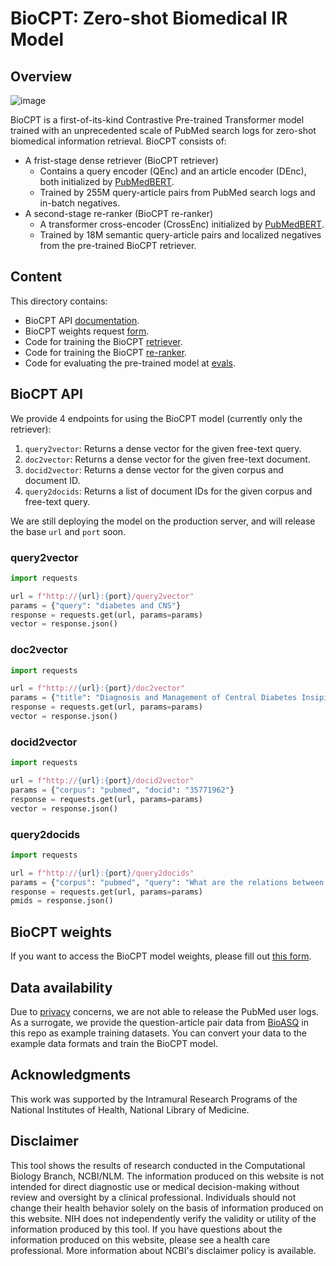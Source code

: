 # BioCPT: Zero-shot Biomedical IR Model

## Overview

![image](https://user-images.githubusercontent.com/32558774/236640954-bfa0d9da-50b5-43b3-8326-bf2e3b9f4b33.png)

BioCPT is a first-of-its-kind Contrastive Pre-trained Transformer model trained with an unprecedented scale of PubMed search logs for zero-shot biomedical information retrieval. BioCPT consists of:
- A frist-stage dense retriever (BioCPT retriever)
  - Contains a query encoder (QEnc) and an article encoder (DEnc), both initialized by [PubMedBERT](https://huggingface.co/microsoft/BiomedNLP-PubMedBERT-base-uncased-abstract-fulltext).   
  - Trained by 255M query-article pairs from PubMed search logs and in-batch negatives. 
- A second-stage re-ranker (BioCPT re-ranker)
  - A transformer cross-encoder (CrossEnc) initialized by [PubMedBERT](https://huggingface.co/microsoft/BiomedNLP-PubMedBERT-base-uncased-abstract-fulltext).
  - Trained by 18M semantic query-article pairs and localized negatives from the pre-trained BioCPT retriever. 

## Content

This directory contains:
- BioCPT API [documentation](https://github.com/ncbi/BioCPT/tree/main#biocpt-api).
- BioCPT weights request [form](https://docs.google.com/forms/d/e/1FAIpQLSdtd2OmkI3ep_RadoiTxdVSqvR7rSDssDlAyrpQDaddhv5oOw/viewform?usp=sf_link).
- Code for training the BioCPT [retriever](./retriever/).
- Code for training the BioCPT [re-ranker](./reranker/).
- Code for evaluating the pre-trained model at [evals](./evals/).

## BioCPT API

We provide 4 endpoints for using the BioCPT model (currently only the retriever):
1. `query2vector`: Returns a dense vector for the given free-text query.
2. `doc2vector`: Returns a dense vector for the given free-text document.
3. `docid2vector`: Returns a dense vector for the given corpus and document ID.
4. `query2docids`: Returns a list of document IDs for the given corpus and free-text query.

We are still deploying the model on the production server, and will release the base `url` and `port` soon.

### query2vector
```python
import requests

url = f"http://{url}:{port}/query2vector"
params = {"query": "diabetes and CNS"}
response = requests.get(url, params=params)
vector = response.json()
```

### doc2vector
```python
import requests

url = f"http://{url}:{port}/doc2vector"
params = {"title": "Diagnosis and Management of Central Diabetes Insipidus in Adults", "text": "Central diabetes insipidus (CDI) is a clinical syndrome which results from loss or impaired function of vasopressinergic neurons in the hypothalamus/posterior pituitary, resulting in impaired synthesis and/or secretion of arginine vasopressin (AVP). AVP deficiency leads to the inability to concentrate urine and excessive renal water losses, resulting in a clinical syndrome of hypotonic polyuria with compensatory thirst. CDI is caused by diverse etiologies, although it typically develops due to neoplastic, traumatic, or autoimmune destruction of AVP-synthesizing/secreting neurons. This review focuses on the diagnosis and management of CDI, providing insights into the physiological disturbances underpinning the syndrome. Recent developments in diagnostic techniques, particularly the development of the copeptin assay, have improved accuracy and acceptability of the diagnostic approach to the hypotonic polyuria syndrome. We discuss the management of CDI with particular emphasis on management of fluid intake and pharmacological replacement of AVP. Specific clinical syndromes such as adipsic diabetes insipidus and diabetes insipidus in pregnancy as well as management of the perioperative patient with diabetes insipidus are also discussed."}
response = requests.get(url, params=params)
vector = response.json()
```

### docid2vector
```python
import requests

url = f"http://{url}:{port}/docid2vector"
params = {"corpus": "pubmed", "docid": "35771962"}
response = requests.get(url, params=params)
vector = response.json()
```

### query2docids
```python
import requests

url = f"http://{url}:{port}/query2docids"
params = {"corpus": "pubmed", "query": "What are the relations between lead and heart damage?"}
response = requests.get(url, params=params)
pmids = response.json()
```

## BioCPT weights

If you want to access the BioCPT model weights, please fill out [this form](https://docs.google.com/forms/d/e/1FAIpQLSdtd2OmkI3ep_RadoiTxdVSqvR7rSDssDlAyrpQDaddhv5oOw/viewform?usp=sf_link).


## Data availability

Due to [privacy](https://www.nlm.nih.gov/web_policies.html#privacy_security) concerns, we are not able to release the PubMed user logs. As a surrogate, we provide the question-article pair data from [BioASQ](http://www.bioasq.org/) in this repo as example training datasets. You can convert your data to the example data formats and train the BioCPT model.

## Acknowledgments

This work was supported by the Intramural Research Programs of the National Institutes of Health, National Library of Medicine.

## Disclaimer

This tool shows the results of research conducted in the Computational Biology Branch, NCBI/NLM. The information produced on this website is not intended for direct diagnostic use or medical decision-making without review and oversight by a clinical professional. Individuals should not change their health behavior solely on the basis of information produced on this website. NIH does not independently verify the validity or utility of the information produced by this tool. If you have questions about the information produced on this website, please see a health care professional. More information about NCBI's disclaimer policy is available.
